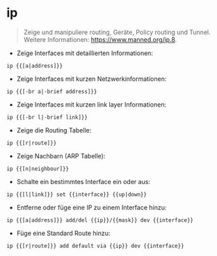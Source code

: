# ip

> Zeige und manipuliere routing, Geräte, Policy routing und Tunnel.
> Weitere Informationen: <https://www.manned.org/ip.8>.

- Zeige Interfaces mit detaillierten Informationen:

`ip {{[a|address]}}`

- Zeige Interfaces mit kurzen Netzwerkinformationen:

`ip {{[-br a|-brief address]}}`

- Zeige Interfaces mit kurzen link layer Informationen:

`ip {{[-br l|-brief link]}}`

- Zeige die Routing Tabelle:

`ip {{[r|route]}}`

- Zeige Nachbarn (ARP Tabelle):

`ip {{[n|neighbour]}}`

- Schalte ein bestimmtes Interface ein oder aus:

`ip {{[l|link]}} set {{interface}} {{up|down}}`

- Entferne oder füge eine IP zu einem Interface hinzu:

`ip {{[a|address]}} add/del {{ip}}/{{mask}} dev {{interface}}`

- Füge eine Standard Route hinzu:

`ip {{[r|route]}} add default via {{ip}} dev {{interface}}`
